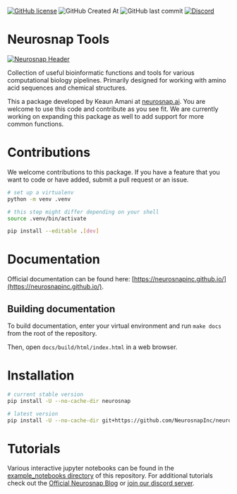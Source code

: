[![GitHub license](https://img.shields.io/github/license/KeaunAmani/neurosnap?color=%234361EE)](https://github.com/KeaunAmani/neurosnap/blob/master/LICENSE)
![GitHub Created At](https://img.shields.io/github/created-at/KeaunAmani/neurosnap?color=%234361EE)
![GitHub last commit](https://img.shields.io/github/last-commit/KeaunAmani/neurosnap?color=%234361EE)
[![Discord](https://img.shields.io/discord/1014770343883309076)](https://discord.gg/2yDZX6rTh4)

# Neurosnap Tools
[![Neurosnap Header](https://raw.githubusercontent.com/NeurosnapInc/neurosnap/refs/heads/main/assets/header.webp)](https://neurosnap.ai/)

Collection of useful bioinformatic functions and tools for various computational biology pipelines. Primarily designed for working with amino acid sequences and chemical structures.

This a package developed by Keaun Amani at [neurosnap.ai](https://neurosnap.ai/). You are welcome to use this code and contribute as you see fit. We are currently working on expanding this package as well to add support for more common functions.

# Contributions
We welcome contributions to this package. If you have a feature that you want to code or have added, submit a pull request or an issue.

```sh
# set up a virtualenv
python -m venv .venv

# this step might differ depending on your shell
source .venv/bin/activate

pip install --editable .[dev]
```

# Documentation
Official documentation can be found here: [https://neurosnapinc.github.io/](https://neurosnapinc.github.io/).

## Building documentation
To build documentation, enter your virtual environment and run `make docs` from
the root of the repository.

Then, open `docs/build/html/index.html` in a web browser.

# Installation
```sh
# current stable version
pip install -U --no-cache-dir neurosnap

# latest version
pip install -U --no-cache-dir git+https://github.com/NeurosnapInc/neurosnap.git
```

# Tutorials
Various interactive jupyter notebooks can be found in the [example_notebooks directory](https://github.com/NeurosnapInc/neurosnap/tree/main/example_notebooks) of this repository. For additional tutorials check out the [Official Neurosnap Blog](https://neurosnap.ai/blog) or [join our discord server](https://discord.gg/2yDZX6rTh4).